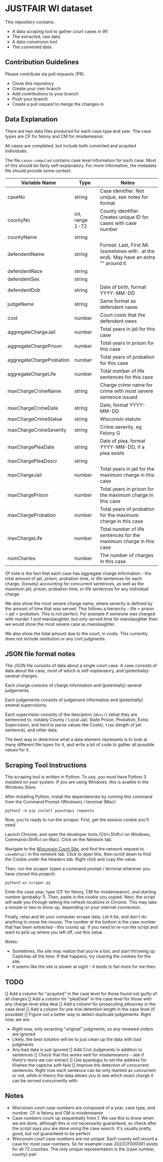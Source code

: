 # JUSTFAIR WI dataset

This repository contains:
- A data scraping tool to gather court cases in WI
- The extracted, raw data
- A data conversion tool
- The converted data

## Contribution Guidelines

Please contribute via pull requests (PR).

- Clone this repository
- Create your own branch
- Add contributions to your branch
- Push your branch
- Create a pull request to merge the changes in

## Data Explanation

There are two data files produced for each case type and year. The case types are CF for felony and CM for misdemeanor.

All cases are completed, but include both convicted and acquited individuals.

The file `cases-compiled` contains case level information for each case. Most of this should be fairly self-explanatory. For more information, the metadata file should provide some context.

| Variable Name | Type | Notes |
|---------------|------|-------|
|caseNo         |string|Case identifier. Not unique, see notes for format|
|countyNo       |int, range 1-72|County identifier. Creates unique ID for cases with case number|
|countyName     |string| |
|defendentName  |string|Format: Last, First MI. (sometimes with . at the end). May have an extra "" around it|
|defendentRace  |string| |
|defendentSex   |string| |
|defendentDob   |string|Date of birth, format YYYY-MM-DD |
|judgeName      |string|Same format as defendent name|
|cost           |number|Court costs that the defendent owes|
|aggregateChargeJail|number|Total years in jail for this case|
|aggregateChargePrison|number|Total years in prison for this case|
|aggregateChargeProbation|number|Total years of probation for this case|
|aggregateChargeLife|number|Total number of life sentences for this case|
|maxChargeCrimeName|string|Charge crime name for crime with most severe sentence issued|
|maxChargeCrimeDate|string|Date, format YYYY-MM-DD|
|maxChargeCrimeStatue|string|Wisconsin statute|
|maxChargeCrimeSeverity|string|Crime severity, eg Felony G|
|maxChargePleaDate|string|Date of plea, format YYYY-MM-DD, if a plea exists|
|maxChargePleaDescr|string| |
|maxChargeJail       |number|Total years in jail for the maximum charge in this case|
|maxChargePrison     |number|Total years in prison for the maximum charge in this case|
|maxChargeProbation  |number|Total years of probation for the maximum charge in this case|
|maxChargeLife       |number|Total number of life sentences for the maximum charge in this case|
|numChartes          |number|The number of charges in this case|

Of note is the fact that each case has aggregate charge information - the total amount of jail, prison, probation time, or life sentences for each charge, (loosely) accounting for concurrent sentences, as well as the maximum jail, prison, probation time, or life sentences for any individual charge. 

We also show the most severe charge name, where severity is defined by the amount of time that was served. This follows a hierarchy - life > prison > jail > probation. This is not perfect. For example if someone was charged with murder 1 and manslaughter, but only served time for manslaughter then we would show the most severe case as manslaughter.

We also show the total amount due to the court, in costs. This currently does not include restitution or any civil judgments.


## JSON file format notes

The JSON file consists of data about a single court case. A case consists of data about the case, most of which is self-explanatory, and (potentially) several charges.

Each charge consists of charge information and (potentially) several judgements.

Each judgements consists of judgement information and (potentially) several supervisions.

Each supervision consists of the desciption (`descr`) (what they are sentenced to, notably County / Local Jail, State Prison, Probation, Extra Supervision, and hard to parse values like Costs), `time` (length of jail sentence), and other data.

The best way to determine what a data element represents is to look at many different file types for it, and write a bit of code to gather all possible values for it.

## Scraping Tool Instructions

The scraping tool is written in Python. To use, you must have Python 3 installed on your system. If you are using Windows, this is avaible in the Windows Store.

After installing Python, install the dependencies by running this command from the Command Prompt (Windows) / terminal (Mac):

```
python3 -m pip install pyautogui requests
```

Now, you're ready to run the scraper. First, get the session cookie you'll need.

Launch Chrome, and open the developer tools (Ctrl+Shift+I on Windows, Command+Shift+I on Mac). Click on the Network tab.

Navigate to the [Wisconsin Court Site](https://wcca.wicourts.gov/caseDetail.html?caseNo=2020CF000016&countyNo=46&index=0&mode=details), and find the network request to `caseDetail` in the network tab. Click to open this, then scroll down to find the Cookie under the Headers tab. Right click and copy the value.

Then, run the scraper (open a command prompt / terminal wherever you have cloned this project):

```
python3 wi-scraper.py
```

Enter the case year, type (CF for felony, CM for misdemeanor), and starting number (probably 1). Then, paste in the cookie you copied. Next, the script will walk you through setting the refresh locations in Chrome. This may take a minute or two to show up, depending on your internet connection.

Finally, relax and let your computer scrape data. Let it be, and don't do anything to move the mouse. The number at the bottom is the case number that has been extracted - this counts up. If you need to re-run the script and want to pick up where you left off, use this value.

Notes: 
- Sometimes, the site may realize that you're a bot, and start throwing up Captchas all the time. If that happens, try clearing the cookies for the site.
- It seems like the site is slower at night - it tends to fail more for me then.

## TODO

[] Add a column for "acquited" in the case level for those found not guilty of all charges
[] Add a column for "pleaDeal" in the case level for those with any charge-level plea deal
[] Add a column for prosecuting attourney in the case level
[] Add a column for pre-trial detention length in the case level (if possible)
[] Figure out a better way to detect duplicate judgements. Right now, we are:
   - Right now, only exracting "original" judgments, so any renewed orders are ignored
   - Likely, the best solution will be to just clean up the data with bad judgments
   - Any bad data is just ignored
[] Add Civil Judgments in addition to sentences
[] Check that this works well for misdemeanors - see if there's more we can extract
[] Use pyautogui to set the address for if/when the captcha soft-fails
[] Improve the detection of concurrent sentences. Right now each sentence can be only marked as concurrent or not, while in theory the data allows you to see which exact charge it can be served concurrently with.

## Notes

- Wisconsin court case numbers are composed of a year, case type, and number. CF is felony and CM is misdemeanor
- Case numbers count up sequentially from 1. We use this to know when we are done, although this is not necessarily guaranteed, so check after the script says you are done using the case search. It's usually pretty good, but not guaranteed to be perfect
- Wisconsin court case numbers are not unique. Each county will record a case for most case numbers. So for example case 2022CF000001 exists for all 72 counties. The only unique representation is the (case number, county) pair